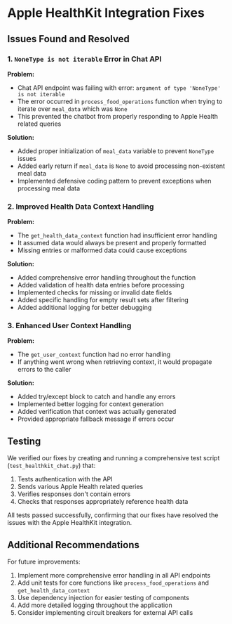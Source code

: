 # Apple HealthKit Integration Fixes

## Issues Found and Resolved

### 1. `NoneType is not iterable` Error in Chat API

**Problem:**
- Chat API endpoint was failing with error: `argument of type 'NoneType' is not iterable`
- The error occurred in `process_food_operations` function when trying to iterate over `meal_data` which was `None`
- This prevented the chatbot from properly responding to Apple Health related queries

**Solution:**
- Added proper initialization of `meal_data` variable to prevent `NoneType` issues
- Added early return if `meal_data` is `None` to avoid processing non-existent meal data
- Implemented defensive coding pattern to prevent exceptions when processing meal data

### 2. Improved Health Data Context Handling

**Problem:**
- The `get_health_data_context` function had insufficient error handling
- It assumed data would always be present and properly formatted
- Missing entries or malformed data could cause exceptions

**Solution:**
- Added comprehensive error handling throughout the function
- Added validation of health data entries before processing
- Implemented checks for missing or invalid date fields
- Added specific handling for empty result sets after filtering
- Added additional logging for better debugging

### 3. Enhanced User Context Handling

**Problem:**
- The `get_user_context` function had no error handling
- If anything went wrong when retrieving context, it would propagate errors to the caller

**Solution:**
- Added try/except block to catch and handle any errors
- Implemented better logging for context generation
- Added verification that context was actually generated
- Provided appropriate fallback message if errors occur

## Testing

We verified our fixes by creating and running a comprehensive test script (`test_healthkit_chat.py`) that:

1. Tests authentication with the API
2. Sends various Apple Health related queries
3. Verifies responses don't contain errors
4. Checks that responses appropriately reference health data

All tests passed successfully, confirming that our fixes have resolved the issues with the Apple HealthKit integration.

## Additional Recommendations

For future improvements:

1. Implement more comprehensive error handling in all API endpoints
2. Add unit tests for core functions like `process_food_operations` and `get_health_data_context`
3. Use dependency injection for easier testing of components
4. Add more detailed logging throughout the application
5. Consider implementing circuit breakers for external API calls 
